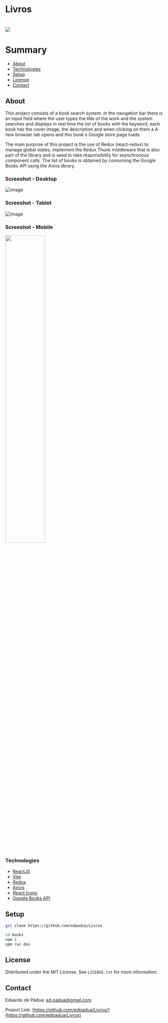 # Livros

<h1>
    <a href=""><img src="https://github.com/edpadua/Livros/blob/main/livros/public/books-capture.gif"></a>
</h1>

# Summary

- [About](#about)
- [Technologies](#technologies)
- [Setup](#setup)
- [License](#license)
- [Contact](#contact)
 
## About

This project consists of a book search system. In the navigation bar there is an input field where the user types the title of the work and the system searches and displays in real time the list of books with the keyword, each book has the cover image, the description and when clicking on them a A new browser tab opens and this book's Google store page loads.

The main purpose of this project is the use of Redux (react-redux) to manage global states, implement the Redux Thunk middleware that is also part of the library and is used to take responsibility for asynchronous component calls. The list of books is obtained by consuming the Google Books API using the Axios library.

### Screeshot - Desktop

![image](https://github.com/edpadua/Livros/assets/4975360/f59b6fa7-2be5-4806-b071-d12924ff6216)

### Screeshot - Tablet

![image](https://github.com/edpadua/Livros/assets/4975360/8a8946e8-7c2a-4b22-9a6b-c47ff374e409)

### Screeshot - Mobile

<img src="https://github.com/edpadua/Livros/assets/4975360/8884c25e-d042-40d0-b804-22aecd76d4d7" style="width: 50%;" >



### Technologies

- [ReactJS](https://reactjs.org)
- [Vite](https://vitejs.dev/guide/)
- [Redux](https://www.npmjs.com/package/react-redux)
- [Axios](https://www.npmjs.com/package/axios)
- [React Icons](https://react-icons.github.io/react-icons/)
- [Google Books API](https://www.googleapis.com/books/)

## Setup

```bash
git clone https://github.com/edpadua/Livros

cd books
npm i
npm run dev
```

## License

Distributed under the MIT License. See `LICENSE.txt` for more information.


## Contact

Eduardo de Pádua: ed.padua@gmail.com

Project Link: [https://github.com/edpadua/Livros/](https://github.com/edpadua/Livros) 
